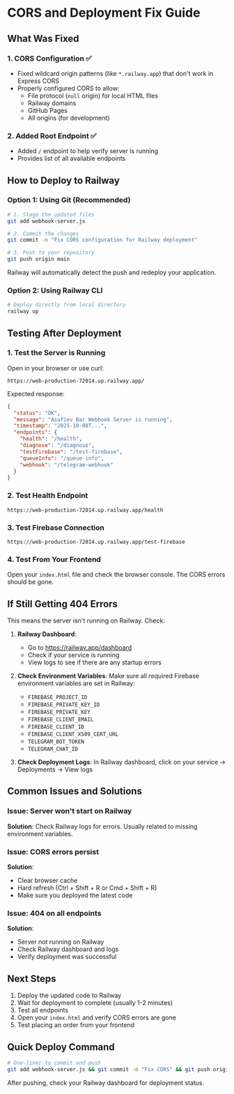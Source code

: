# CORS and Deployment Fix Guide

## What Was Fixed

### 1. **CORS Configuration** ✅
- Fixed wildcard origin patterns (like `*.railway.app`) that don't work in Express CORS
- Properly configured CORS to allow:
  - File protocol (`null` origin) for local HTML files
  - Railway domains
  - GitHub Pages
  - All origins (for development)

### 2. **Added Root Endpoint** ✅
- Added `/` endpoint to help verify server is running
- Provides list of all available endpoints

## How to Deploy to Railway

### Option 1: Using Git (Recommended)

```bash
# 1. Stage the updated files
git add webhook-server.js

# 2. Commit the changes
git commit -m "Fix CORS configuration for Railway deployment"

# 3. Push to your repository
git push origin main
```

Railway will automatically detect the push and redeploy your application.

### Option 2: Using Railway CLI

```bash
# Deploy directly from local directory
railway up
```

## Testing After Deployment

### 1. Test the Server is Running
Open in your browser or use curl:
```
https://web-production-72014.up.railway.app/
```

Expected response:
```json
{
  "status": "OK",
  "message": "Asafiev Bar Webhook Server is running",
  "timestamp": "2025-10-08T...",
  "endpoints": {
    "health": "/health",
    "diagnose": "/diagnose",
    "testFirebase": "/test-firebase",
    "queueInfo": "/queue-info",
    "webhook": "/telegram-webhook"
  }
}
```

### 2. Test Health Endpoint
```
https://web-production-72014.up.railway.app/health
```

### 3. Test Firebase Connection
```
https://web-production-72014.up.railway.app/test-firebase
```

### 4. Test From Your Frontend
Open your `index.html` file and check the browser console. The CORS errors should be gone.

## If Still Getting 404 Errors

This means the server isn't running on Railway. Check:

1. **Railway Dashboard**: 
   - Go to https://railway.app/dashboard
   - Check if your service is running
   - View logs to see if there are any startup errors

2. **Check Environment Variables**:
   Make sure all required Firebase environment variables are set in Railway:
   - `FIREBASE_PROJECT_ID`
   - `FIREBASE_PRIVATE_KEY_ID`
   - `FIREBASE_PRIVATE_KEY`
   - `FIREBASE_CLIENT_EMAIL`
   - `FIREBASE_CLIENT_ID`
   - `FIREBASE_CLIENT_X509_CERT_URL`
   - `TELEGRAM_BOT_TOKEN`
   - `TELEGRAM_CHAT_ID`

3. **Check Deployment Logs**:
   In Railway dashboard, click on your service → Deployments → View logs

## Common Issues and Solutions

### Issue: Server won't start on Railway
**Solution**: Check Railway logs for errors. Usually related to missing environment variables.

### Issue: CORS errors persist
**Solution**: 
- Clear browser cache
- Hard refresh (Ctrl + Shift + R or Cmd + Shift + R)
- Make sure you deployed the latest code

### Issue: 404 on all endpoints
**Solution**: 
- Server not running on Railway
- Check Railway dashboard and logs
- Verify deployment was successful

## Next Steps

1. Deploy the updated code to Railway
2. Wait for deployment to complete (usually 1-2 minutes)
3. Test all endpoints
4. Open your `index.html` and verify CORS errors are gone
5. Test placing an order from your frontend

## Quick Deploy Command

```bash
# One-liner to commit and push
git add webhook-server.js && git commit -m "Fix CORS" && git push origin main
```

After pushing, check your Railway dashboard for deployment status.

